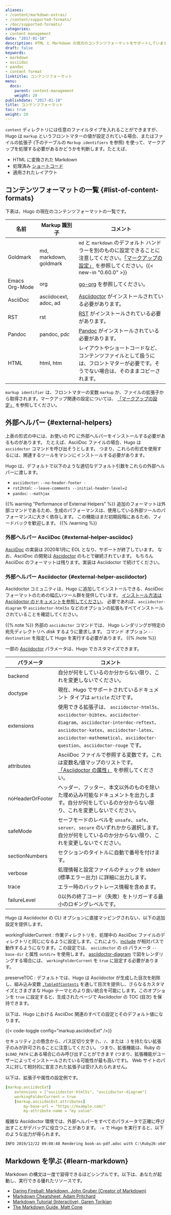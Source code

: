 ```yaml
---
aliases:
- /content/markdown-extras/
- /content/supported-formats/
- /doc/supported-formats/
categories:
- content management
date: "2017-01-10"
description: HTML と Markdown の両方のコンテンツフォーマットをサポートしています。
draft: false
keywords:
- markdown
- asciidoc
- pandoc
- content format
linktitle: コンテンツフォーマット
menu:
  docs:
    parent: content-management
    weight: 20
publishdate: "2017-01-10"
title: コンテンツフォーマット
toc: true
weight: 20
---
```


`content` ディレクトリには任意のファイルタイプを入れることができますが、Hugo は `markup` というフロントマターの値が設定されている場合、またはファイルの拡張子 (下のテーブルの `Markup identifiers` を参照) を使って、マークアップを処理する必要があるかどうかを判断します。たとえば、

* HTML に変換された Markdown
* 処理済み [ショートコード](/content-management/shortcodes/)
* 適用されたレイアウト

## コンテンツフォーマットの一覧 {#list-of-content-formats}

下表は、Hugo の現在のコンテンツフォーマットの一覧です。

| 名前  | Markup 識別子 | コメント |
| ------------- | ------------- |-------------|
| Goldmark  | md, markdown, goldmark  | `md` と `markdown` のデフォルト ハンドラーを別のものに設定できることに注意してください。[「マークアップの設定」](/getting-started/configuration-markup/) を参照してください。{{< new-in "0.60.0" >}} |
| Emacs Org-Mode | org | [go-org](https://github.com/niklasfasching/go-org) を参照してください。 |
| AsciiDoc | asciidocext, adoc, ad  | [Asciidoctor][ascii] がインストールされている必要があります。 |
| RST | rst | [RST](https://docutils.sourceforge.io/rst.html) がインストールされている必要があります。 |
| Pandoc| pandoc, pdc | [Pandoc](https://www.pandoc.org/) がインストールされている必要があります。 |
| HTML | html, htm | レイアウトやショートコードなど、コンテンツファイルとして扱うには、フロントマターが必要です。そうでない場合は、そのままコピーされます。 |

`markup identifier` は、フロントマターの変数 `markup` か、ファイルの拡張子から取得されます。マークアップ関連の設定については、 [「マークアップの設定」](/getting-started/configuration-markup/) を参照してください。

## 外部ヘルパー {#external-helpers}

上表の形式の中には、お使いの PC に外部ヘルパーをインストールする必要があるものがあります。
たとえば、AsciiDoc ファイルの場合、Hugo は `asciidoctor` コマンドを呼び出そうとします。
つまり、これらの形式を使用するには、関連するツールをマシンにインストールする必要があります。

Hugo は、デフォルトで以下のような適切なデフォルト引数をこれらの外部ヘルパーに渡します。

- `asciidoctor`: `--no-header-footer -`
- `rst2html`: `--leave-comments --initial-header-level=2`
- `pandoc`: `--mathjax`

{{% warning "Performance of External Helpers" %}}
追加のフォーマットは外部コマンドであるため、生成のパフォーマンスは、使用している外部ツールのパフォーマンスに大きく依存します。 この機能はまだ初期段階にあるため、フィードバックを歓迎します。
{{% /warning %}}

### 外部ヘルパー AsciiDoc {#external-helper-asciidoc}

[AsciiDoc](https://github.com/asciidoc/asciidoc) の実装は 2020年1月に EOL となり、サポートが終了しています。
なお、AsciiDoc の開発は [Ascidoctor](https://github.com/asciidoctor) のもとで継続されています。 
もちろん AsciiDoc のフォーマットは残ります。実装は Asciidoctor で続けてください。

### 外部ヘルパー Asciidoctor {#external-helper-asciidoctor}

Asciidoctor コミュニティは、Hugo に追加してインストールできる、AsciiDoc フォーマットのための幅広いツール群を提供しています。
[インストール方法は Asciidoctor のドキュメントを参照してください](https://asciidoctor.org/docs/install-toolchain/)。 
必要であれば、`asciidoctor-diagram` や `asciidoctor-html5s` などのオプションの拡張もすべてインストールされていることを確認してください。

{{% note %}}
外部の `asciidoctor` コマンドでは、 Hugo レンダリングが特定の宛先ディレクトリへ _disk_ するように要求します。 コマンド オプション `--destination` を指定して Hugo を実行する必要があります。
{{% /note %}}

一部の [Asciidoctor](https://asciidoctor.org/man/asciidoctor/) パラメータは、Hugo でカスタマイズできます。

パラメータ | コメント
--- | ---
backend | 自分が何をしているのか分からない限り、これを変更しないでください。
doctype | 現在、Hugo でサポートされているドキュメント タイプは `article` だけです。
extensions | 使用できる拡張子は、 `asciidoctor-html5s`、`asciidoctor-bibtex`、`asciidoctor-diagram`、`asciidoctor-interdoc-reftext`、`asciidoctor-katex`、`asciidoctor-latex`、`asciidoctor-mathematical`、`asciidoctor-question`、`asciidoctor-rouge` です。
attributes | AsciiDoc ファイルで参照する変数です。これは変数名/値マップのリストです。 [「Asciidoctor の属性」](https://asciidoctor.org/docs/asciidoc-syntax-quick-reference/#attributes-and-substitutions) を参照してください。
noHeaderOrFooter | ヘッダー、フッター、本文以外のものを除いた埋め込み可能なドキュメントを出力します。自分が何をしているのか分からない限り、これを変更しないでください。
safeMode | セーフモードのレベルを `unsafe`、`safe`、`server`、`secure` のいずれかから選択します。自分が何をしているのか分からない限り、これを変更しないでください。
sectionNumbers | セクションのタイトルに自動で番号を付けます。
verbose | 処理情報と設定ファイルのチェックを stderr (標準エラー出力) に詳細に出力します。
trace | エラー時のバックトレース情報を含めます。
failureLevel | 0以外の終了コード（失敗）をトリガーする最小のロギングレベルです。

Hugo は Asciidoctor の CLI オプションに直接マッピングされない、以下の追加設定を提供します。

workingFolderCurrent
: 作業ディレクトリを、処理中の AsciiDoc ファイルのディレクトリと同じになるように設定します。これにより、[include](https://asciidoctor.org/docs/asciidoc-syntax-quick-reference/#include-files) が相対パスで動作するようになります。この設定では、 `asciidoctor` の cli パラメータ `--base-dir` と属性 `outdir=` を使用します。 [asciidoctor-diagram](https://asciidoctor.org/docs/asciidoctor-diagram/) で図をレンダリングする場合には、 `workingFolderCurrent` を `true` に設定する必要があります。

preserveTOC
: デフォルトでは、Hugo は Asciidoctor が生成した目次を削除し、組み込み変数 [`.TableOfContents`](/content-management/toc/) を通して目次を提供し、さらなるカスタマイズとさまざまな Hugo テーマとのより良い統合を可能にします。このオプションを `true` に設定すると、生成されたページで Asciidoctor の TOC (目次) を保持できます。

以下は、Hugo における AsciiDoc 関連のすべての設定とそのデフォルト値になります。

{{< code-toggle config="markup.asciidocExt" />}}

セキュリティ上の懸念から、パス区切り文字 (`\`、`/`、または `.`) を持たない拡張子のみが許可されることに注意してください。 つまり、拡張機能は、Ruby の `$LOAD_PATH` にある場合にのみ呼び出すことができます (つまり、拡張機能がユーザーによってインストールされている可能性が最も高いです)。 Web サイトのパスに対して相対的に宣言された拡張子は受け入れられません。

以下は、拡張子や属性の設定例です。

```yml
[markup.asciidocExt]
    extensions = ["asciidoctor-html5s", "asciidoctor-diagram"]
    workingFolderCurrent = true
    [markup.asciidocExt.attributes]
        my-base-url = "https://example.com/"
        my-attribute-name = "my value"
```

複雑な Asciidoctor 環境では、外部ヘルパーをすべてのパラメータで正確に呼び出すことがデバッグに役立つことがあります。 `-v` で Hugo を実行すると、以下のような出力が得られます。

```txt
INFO 2019/12/22 09:08:48 Rendering book-as-pdf.adoc with C:\Ruby26-x64\bin\asciidoctor.bat using asciidoc args [--no-header-footer -r asciidoctor-html5s -b html5s -r asciidoctor-diagram --base-dir D:\prototypes\hugo_asciidoc_ddd\docs -a outdir=D:\prototypes\hugo_asciidoc_ddd\build -] ...
```

## Markdown を学ぶ {#learn-markdown}

Markdown の構文は一度で習得できるほどシンプルです。以下は、あなたが起動し、実行できる優れたリソースです。

* [Daring Fireball: Markdown, John Gruber (Creator of Markdown)][fireball]
* [Markdown Cheatsheet, Adam Pritchard][mdcheatsheet]
* [Markdown Tutorial (Interactive), Garen Torikian][mdtutorial]
* [The Markdown Guide, Matt Cone][mdguide]

[`emojify` function]: /functions/emojify/
[ascii]: https://asciidoctor.org/
[config]: /getting-started/configuration/
[developer tools]: /tools/
[emojis]: https://www.webpagefx.com/tools/emoji-cheat-sheet/
[fireball]: https://daringfireball.net/projects/markdown/
[gfmtasks]: https://guides.github.com/features/mastering-markdown/#syntax
[helperssource]: https://github.com/gohugoio/hugo/blob/77c60a3440806067109347d04eb5368b65ea0fe8/helpers/general.go#L65
[hl]: /content-management/syntax-highlighting/
[hlsc]: /content-management/shortcodes/#highlight
[hugocss]: /css/style.css
[ietf]: https://tools.ietf.org/html/
[mathjaxdocs]: https://docs.mathjax.org/en/latest/
[mdcheatsheet]: https://github.com/adam-p/markdown-here/wiki/Markdown-Cheatsheet
[mdguide]: https://www.markdownguide.org/
[mdtutorial]: https://www.markdowntutorial.com/
[org]: https://orgmode.org/
[pandoc]: https://www.pandoc.org/
[rest]: https://docutils.sourceforge.io/rst.html
[sc]: /content-management/shortcodes/
[sct]: /templates/shortcode-templates/

